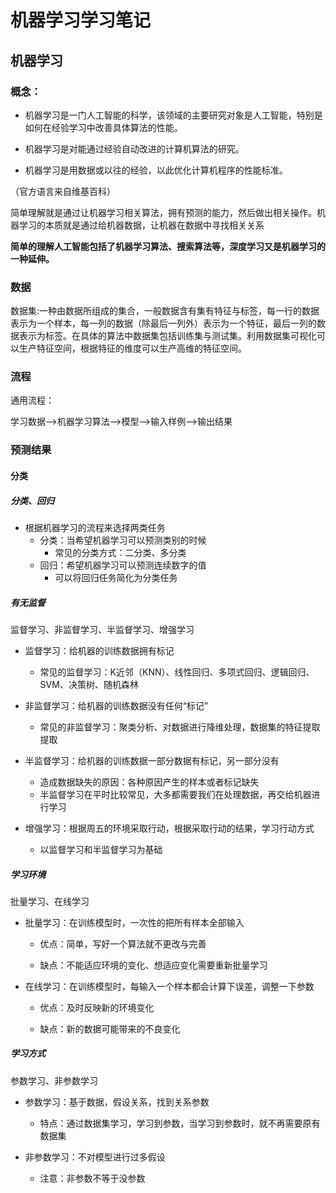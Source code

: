 # 机器学习学习笔记


## 机器学习

### 概念：

- 机器学习是一门人工智能的科学，该领域的主要研究对象是人工智能，特别是如何在经验学习中改善具体算法的性能。

- 机器学习是对能通过经验自动改进的计算机算法的研究。

- 机器学习是用数据或以往的经验，以此优化计算机程序的性能标准。

（官方语言来自维基百科）

简单理解就是通过让机器学习相关算法，拥有预测的能力，然后做出相关操作。机器学习的本质就是通过给机器数据，让机器在数据中寻找相关关系

**简单的理解人工智能包括了机器学习算法、搜索算法等，深度学习又是机器学习的一种延伸。**

### 数据

数据集:一种由数据所组成的集合，一般数据含有集有特征与标签，每一行的数据表示为一个样本，每一列的数据（除最后一列外）表示为一个特征，最后一列的数据表示为标签。在具体的算法中数据集包括训练集与测试集。利用数据集可视化可以生产特征空间，根据特征的维度可以生产高维的特征空间。

### 流程

通用流程：

学习数据-->机器学习算法-->模型-->输入样例-->输出结果

### 预测结果

#### 分类

##### 分类、回归

- 根据机器学习的流程来选择两类任务
  - 分类：当希望机器学习可以预测类别的时候
    - 常见的分类方式：二分类、多分类
  - 回归：希望机器学习可以预测连续数字的值
    - 可以将回归任务简化为分类任务

##### 有无监督

监督学习、非监督学习、半监督学习、增强学习

- 监督学习：给机器的训练数据拥有标记
  - 常见的监督学习：K近邻（KNN）、线性回归、多项式回归、逻辑回归、SVM、决策树、随机森林
- 非监督学习：给机器的训练数据没有任何“标记”
	- 常见的非监督学习：聚类分析、对数据进行降维处理，数据集的特征提取提取

- 半监督学习：给机器的训练数据一部分数据有标记，另一部分没有
  - 造成数据缺失的原因：各种原因产生的样本或者标记缺失
  - 半监督学习在平时比较常见，大多都需要我们在处理数据，再交给机器进行学习

- 增强学习：根据周五的环境采取行动，根据采取行动的结果，学习行动方式

  - 以监督学习和半监督学习为基础

    
##### 学习环境

批量学习、在线学习

- 批量学习：在训练模型时，一次性的把所有样本全部输入

  - 优点：简单，写好一个算法就不更改与完善

  - 缺点：不能适应环境的变化、想适应变化需要重新批量学习

- 在线学习：在训练模型时，每输入一个样本都会计算下误差，调整一下参数

  - 优点：及时反映新的环境变化

  - 缺点：新的数据可能带来的不良变化

##### 学习方式

参数学习、非参数学习

- 参数学习：基于数据，假设关系，找到关系参数

  - 特点：通过数据集学习，学习到参数，当学习到参数时，就不再需要原有数据集

- 非参数学习：不对模型进行过多假设
  - 注意：非参数不等于没参数
